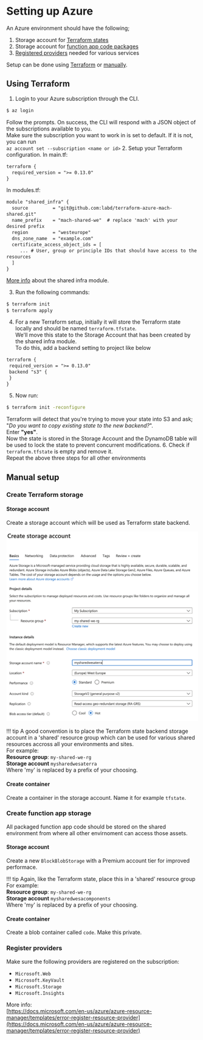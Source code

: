 # Setting up Azure

An Azure environment should have the following;

1. Storage account for [Terraform states](#create-terraform-storage)
2. Storage account for [function app code packages](#create-function-app-storage)
3. [Registered providers](#register-providers) needed for various services

Setup can be done using [Terraform](#using-terraform) or [manually](#manual-setup).

## Using Terraform

1. Login to your Azure subscription through the CLI.
```bash
$ az login
```
Follow the prompts. On success, the CLI will respond with a JSON object of the subscriptions available to you.  
Make sure the subscription you want to work in is set to default. If it is not, you can run  
`az account set --subscription <name or id>`
2. Setup your Terraform configuration.
In main.tf:
```hcl
terraform {
  required_version = ">= 0.13.0"
}
```
In modules.tf:
```
module "shared_infra" {
  source         = "git@github.com:labd/terraform-azure-mach-shared.git"
  name_prefix    = "mach-shared-we"  # replace 'mach' with your desired prefix
  region         = "westeurope"
  dns_zone_name  = "example.com"
  certificate_access_object_ids = [
     ... # User, group or principle IDs that should have access to the resources
  ]
}
```
[More info](https://github.com/labd/terraform-azure-mach-shared) about the shared infra module.

3. Run the following commands:
```bash
$ terraform init
$ terraform apply
```
4. For a new Terraform setup, initially it will store the Terraform state locally and should be named `terraform.tfstate`.  
   We'll move this state to the Storage Account that has been created by the shared infra module.  
   To do this, add a backend setting to project like below
```hcl
terraform {
 required_version = ">= 0.13.0"
 backend "s3" {
 }
}
```
5. Now run:
```bash
$ terraform init -reconfigure 
```
Terraform will detect that you're trying to move your state into S3 and ask; "*Do you want to copy existing state to the new backend?*".  
Enter **"yes"**.  
Now the state is stored in the Storage Account and the DynamoDB table will be used to lock the state to prevent concurrent modifications.
6. Check if `terraform.tfstate` is empty and remove it.  
   Repeat the above three steps for all other environments

## Manual setup

### Create Terraform storage

#### Storage account
Create a storage account which will be used as Terraform state backend.

![Create storage account](../_img/azure/terraform_storage_account.png)


!!! tip
    A good convention is to place the Terraform state backend storage account in a 'shared' resource group which can be used for various shared resources accross all your environments and sites.  
    For example:  
    **Resource group**: `my-shared-we-rg`  
    **Storage account** `mysharedwesaterra`  
    Where 'my' is replaced by a prefix of your choosing.

#### Create container
Create a container in the storage account. Name it for example `tfstate`.

### Create function app storage
All packaged function app code should be stored on the shared environment from where all other envirnoment can access those assets.

#### Storage account

Create a new `BlockBlobStorage` with a Premium account tier for improved performace.

!!! tip
    Again, like the Terraform state, place this in a 'shared' resource group
    For example:  
    **Resource group**: `my-shared-we-rg`  
    **Storage account** `mysharedwesacomponents`  
    Where 'my' is replaced by a prefix of your choosing.

#### Create container

Create a blob container called `code`. Make this private.

### Register providers

Make sure the following providers are registered on the subscription:

- `Microsoft.Web`
- `Microsoft.KeyVault`
- `Microsoft.Storage`
- `Microsoft.Insights`

More info:  
[https://docs.microsoft.com/en-us/azure/azure-resource-manager/templates/error-register-resource-provider](https://docs.microsoft.com/en-us/azure/azure-resource-manager/templates/error-register-resource-provider)
